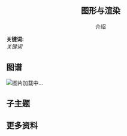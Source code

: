 <h2 align="center">图形与渲染</h2>
<p align="center">介绍</p>

**关键词:**<br/>
*关键词*

## 图谱
![图片加载中...](https://github.com/gonglei007/GameDevMind/blob/main/exports/8.1.标题.png?raw=true)

## 子主题

## 更多资料
